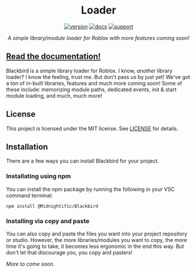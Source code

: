 <div align="center">
<h1>Loader</h1>

[![version](https://img.shields.io/badge/version-v1.0.0-red?style=flat-square)](https://github.com/Midnightific/Blackbird/releases)
[![docs](https://img.shields.io/badge/docs-website-blueviolet?style=flat-square)](https://mullets-gavin.github.io/Loader/)
[![support](https://img.shields.io/badge/support-mullets-blue?style=flat-square)](https://www.buymeacoffee.com/mullets)

*A simple library/module loader for Roblox with more features coming soon!*
</div>

## [Read the documentation!](https://Midnightific.github.io/Blackbird)

Blackbird is a simple library loader for Roblox. I know, *another* library loader? I know the feeling, trust me. But don't pass us by just yet! We've got a ton of in-built libraries, features and much more coming soon! Some of these include: memorizing module paths, dedicated events, init & start module loading, and much, much more!

## License

This project is licensed under the MIT license. See [LICENSE](https://github.com/Midnightific/Blackbird/blob/master/LICENSE) for details.

## Installation

There are a few ways you can install Blackbird for your project.

### Installating using npm
You can install the npm package by running the following in your VSC command terminal:
```
npm install @Midnightific/Blackbird
```

### Installing via copy and paste
You can also copy and paste the files you want into your project repository or studio. However, the more libraries/modules you want to copy, the more time it's going to take, it becomes less ergonomic in the end this way. But don't let that discourage you, you copy and pasters!

*More to come soon.*
